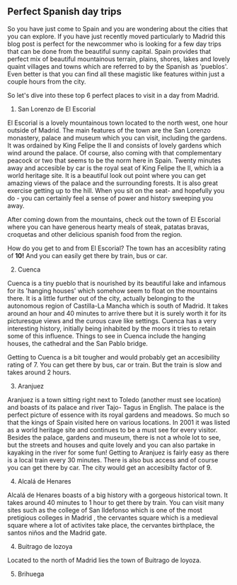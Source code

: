 ## Perfect Spanish day trips

So you have just come to Spain and you are wondering about the cities that you can explore. If you have just recently moved particularly to Madrid this blog post is perfect for the newcommer who is looking for a few day trips that can be done from the beautiful sunny capital. Spain provides that perfect mix of beautiful mountainous terrain, plains, shores, lakes and lovely quaint villages and towns which are referred to by the Spanish as 'pueblos'. Even better is that you can find all these magistic like features within just a couple hours from the city.

So let's dive into these top 6 perfect places to visit in a day from Madrid.

1. San Lorenzo de El Escorial

El Escorial is a lovely mountainous town located to the north west, one hour outside of Madrid. The main features of the town are the San Lorenzo monastery, palace and museum which you can visit, including the gardens. It was ordained by King Felipe the II and consists of lovely gardens which wind around the palace. Of course, also coming with that complementary peacock or two that seems to be the norm here in Spain. Twenty minutes away and accesible by car is the royal seat of King Felipe the II, which ia a world heritage site. It is a beautiful look out point where you can get amazing views of the palace and the surrounding forests. It is also great exercise getting up to the hill. When you sit on the seat- and hopefully you do - you can certainly feel a sense of power and history sweeping you away.

After coming down from the mountains, check out the town of El Escorial where you can have generous hearty meals of steak, patatas bravas, croquetas and other delicious spanish food from the region.

How do you get to and from El Escorial? The town has an accesiblity rating of **10!** And you can easily get there by train, bus or car.

2. Cuenca

Cuenca is a tiny pueblo that is nourished by its beautiful lake and infamous for its 'hanging houses' which somehow seem to float on the mountains there. It is a little further out of the city, actually belonging to the autonomous region of Castilla-La Mancha which is south of Madrid. It takes around an hour and 40 minutes to arrive there but it is surely worth it for its picturesque views and the curous cave like settings. Cuenca has a very interesting history, initially being inhabited by the moors it tries to retain some of this influence. Things to see in Cuenca include the hanging houses, the cathedral and the San Pablo bridge.

Getting to Cuenca is a bit tougher and would probably get an accesibility rating of 7. You can get there by bus, car or train. But the train is slow and takes around 2 hours.

3. Aranjuez

Aranjuez is a town sitting right next to Toledo (another must see location) and boasts of its palace and river Tajo- Tagus in English. The palace is the perfect picture of essence with its royal gardens and meadows. So much so that the kings of Spain visited here on various locations. In 2001 it was listed as a world heritage site and continues to be a must see for every visitor. Besides the palace, gardens and museum, there is not a whole lot to see, but the streets and houses and quite lovely and you can also partake in kayaking in the river for some fun! Getting to Aranjuez is fairly easy as there is a local train every 30 minutes. There is also bus access and of course you can get there by car. The city would get an accesibilty factor of 9.

4. Alcalá de Henares

Alcalá de Henares boasts of a big history with a gorgeous historical town. It takes around 40 minutes to 1 hour to get there by train. You can visit many sites such as the college of San Ildefonso which is one of the most pretigious colleges in Madrid , the cervantes square which is a medieval square where a lot of activites take place, the cervantes birthplace, the santos niños and the Madrid gate.

4. Buitrago de lozoya

Located to the north of Madrid lies the town of Buitrago de loyoza.

5. Brihuega
